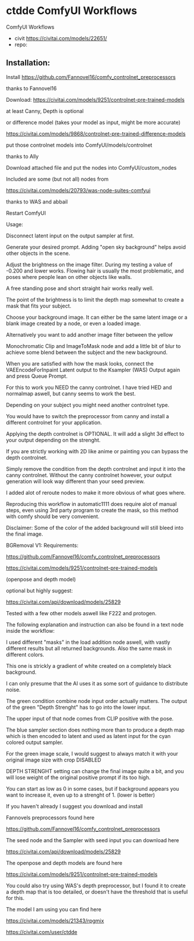 ctdde ComfyUI Workflows
========================
ComfyUI Workflows
* civit https://civitai.com/models/22651/
* repo:

## Installation:

Install https://github.com/Fannovel16/comfy_controlnet_preprocessors

thanks to Fannovel16

Download:  https://civitai.com/models/9251/controlnet-pre-trained-models

at least Canny, Depth is optional

or difference model (takes your model as input, might be more accurate)

https://civitai.com/models/9868/controlnet-pre-trained-difference-models

put those controlnet models into ComfyUI/models/controlnet

thanks to Ally

Download attached file and put the nodes into ComfyUI/custom_nodes

Included are some (but not all) nodes from

https://civitai.com/models/20793/was-node-suites-comfyui

thanks to WAS and abbail

Restart ComfyUI

Usage:

Disconnect latent input on the output sampler at first.

Generate your desired prompt. Adding "open sky background" helps avoid other objects in the scene.

Adjust the brightness on the image filter. During my testing a value of -0.200 and lower works. Flowing hair is usually the most problematic, and poses where people lean on other objects like walls.

A free standing pose and short straight hair works really well.

The point of the brightness is to limit the depth map somewhat to create a mask that fits your subject.

Choose your background image. It can either be the same latent image or a blank image created by a node, or even a loaded image.

Alternatively you want to add another image filter between the yellow

Monochromatic Clip and ImageToMask node and add a little bit of blur to achieve some blend between the subject and the new background.

When you are satisfied with how the mask looks, connect the VAEEncodeForInpaint Latent output to the Ksampler (WAS) Output again and press Queue Prompt.

For this to work you NEED the canny controlnet. I have tried HED and normalmap aswell, but canny seems to work the best.

Depending on your subject you might need another controlnet type.

You would have to switch the preprocessor from canny and install a different controlnet for your application.

Applying the depth controlnet is OPTIONAL. It will add a slight 3d effect to your output depending on the strenght.

If you are strictly working with 2D like anime or painting you can bypass the depth controlnet.

Simply remove the condition from the depth controlnet and input it into the canny controlnet. Without the canny controlnet however, your output generation will look way different than your seed preview.

I added alot of reroute nodes to make it more obvious of what goes where.

Reproducing this workflow in automatic1111 does require alot of manual steps, even using 3rd party program to create the mask, so this method with comfy should be very convenient.

Disclaimer: Some of the color of the added background will still bleed into the final image.

BGRemoval V1:
Requirements:

https://github.com/Fannovel16/comfy_controlnet_preprocessors

https://civitai.com/models/9251/controlnet-pre-trained-models

(openpose and depth model)

optional but highly suggest:

https://civitai.com/api/download/models/25829

Tested with a few other models aswell like F222 and protogen.

The following explanation and instruction can also be found in a text node inside the workflow:

I used different "masks" in the load addition node aswell, with vastly different results but all returned backgrounds. Also the same mask in different colors.

This one is strickly a gradient of white created on a completely black background.

I can only presume that the AI uses it as some sort of guidance to distribute noise.

The green condition combine node input order actually matters. The output of the green "Depth Strenght" has to go into the lower input.

The upper input of that node comes from CLIP positive with the pose.

The blue sampler section does nothing more than to produce a depth map which is then encoded to latent and used as latent input for the cyan colored output sampler.

For the green image scale, I would suggest to always match it with your original image size with crop DISABLED

DEPTH STRENGHT setting can change the final image quite a bit, and you will lose weight of the original positive prompt if its too high.

You can start as low as 0 in some cases, but if background appears you want to increase it, even up to a strenght of 1. (lower is better)

If you haven't already I suggest you download and install

Fannovels preprocessors found here

https://github.com/Fannovel16/comfy_controlnet_preprocessors

The seed node and the Sampler with seed input you can download here

https://civitai.com/api/download/models/25829

The openpose and depth models are found here

https://civitai.com/models/9251/controlnet-pre-trained-models

You could also try using WAS's depth preprocessor, but I found it to create a depth map that is too detailed, or doesn't have the threshold that is useful for this.

The model I am using you can find here

https://civitai.com/models/21343/rpgmix





https://civitai.com/user/ctdde